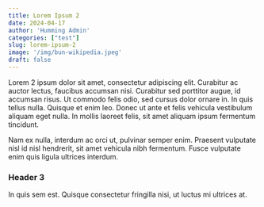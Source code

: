 ```yaml
---
title: Lorem Ipsum 2
date: 2024-04-17
author: 'Humming Admin'
categories: ["test"]
slug: lorem-ipsum-2
image: '/img/bun-wikipedia.jpeg'
draft: false
---
```

Lorem 2 ipsum dolor sit amet, consectetur adipiscing elit. Curabitur ac auctor lectus, faucibus accumsan nisi. Curabitur sed porttitor augue, id accumsan risus. Ut commodo felis odio, sed cursus dolor ornare in. In quis tellus nulla. Quisque et enim leo. Donec ut ante et felis vehicula vestibulum aliquam eget nulla. In mollis laoreet felis, sit amet aliquam ipsum fermentum tincidunt. 

Nam ex nulla, interdum ac orci ut, pulvinar semper enim. Praesent vulputate nisl id nisl hendrerit, sit amet vehicula nibh fermentum. Fusce vulputate enim quis ligula ultrices interdum. 

### Header 3

In quis sem est. Quisque consectetur fringilla nisi, ut luctus mi ultrices at.